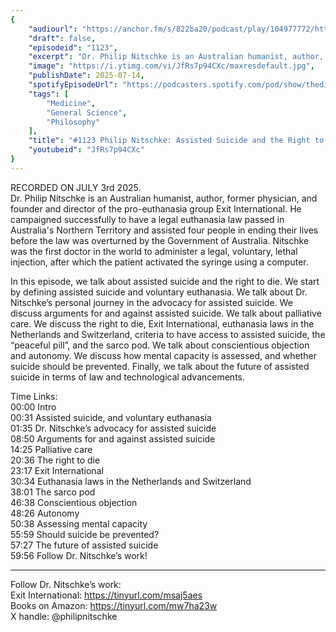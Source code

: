 ```yaml
---
{
	"audiourl": "https://anchor.fm/s/822ba20/podcast/play/104977772/https%3A%2F%2Fd3ctxlq1ktw2nl.cloudfront.net%2Fstaging%2F2025-6-3%2Fb7c04927-b68b-0ed8-48ee-8110b09e27d2.m4a",
	"draft": false,
	"episodeid": "1123",
	"excerpt": "Dr. Philip Nitschke is an Australian humanist, author, former physician, and founder and director of the pro-euthanasia group Exit International. He campaigned successfully to have a legal euthanasia law passed in Australia's Northern Territory and assisted four people in ending their lives before the law was overturned by the Government of Australia. Nitschke was the first doctor in the world to administer a legal, voluntary, lethal injection, after which the patient activated the syringe using a computer.",
	"image": "https://i.ytimg.com/vi/JfRs7p94CXc/maxresdefault.jpg",
	"publishDate": 2025-07-14,
	"spotifyEpisodeUrl": "https://podcasters.spotify.com/pod/show/thedissenter/episodes/1123-Philip-Nitschke-Assisted-Suicide-and-the-Right-to-Die-e3525tc",
	"tags": [
		"Medicine",
		"General Science",
		"Philosophy"
	],
	"title": "#1123 Philip Nitschke: Assisted Suicide and the Right to Die",
	"youtubeid": "JfRs7p94CXc"
}
---
```

RECORDED ON JULY 3rd 2025.  
Dr. Philip Nitschke is an Australian humanist, author, former physician, and founder and director of the pro-euthanasia group Exit International. He campaigned successfully to have a legal euthanasia law passed in Australia's Northern Territory and assisted four people in ending their lives before the law was overturned by the Government of Australia. Nitschke was the first doctor in the world to administer a legal, voluntary, lethal injection, after which the patient activated the syringe using a computer.

In this episode, we talk about assisted suicide and the right to die. We start by defining assisted suicide and voluntary euthanasia. We talk about Dr. Nitschke’s personal journey in the advocacy for assisted suicide. We discuss arguments for and against assisted suicide. We talk about palliative care. We discuss the right to die, Exit International, euthanasia laws in the Netherlands and Switzerland, criteria to have access to assisted suicide, the “peaceful pill”, and the sarco pod. We talk about conscientious objection and autonomy. We discuss how mental capacity is assessed, and whether suicide should be prevented. Finally, we talk about the future of assisted suicide in terms of law and technological advancements.

Time Links:  
<time>00:00</time> Intro  
<time>00:31</time> Assisted suicide, and voluntary euthanasia  
<time>01:35</time> Dr. Nitschke’s advocacy for assisted suicide  
<time>08:50</time> Arguments for and against assisted suicide  
<time>14:25</time> Palliative care  
<time>20:36</time> The right to die  
<time>23:17</time> Exit International  
<time>30:34</time> Euthanasia laws in the Netherlands and Switzerland  
<time>38:01</time> The sarco pod  
<time>46:38</time> Conscientious objection  
<time>48:26</time> Autonomy  
<time>50:38</time> Assessing mental capacity  
<time>55:59</time> Should suicide be prevented?  
<time>57:27</time> The future of assisted suicide  
<time>59:56</time> Follow Dr. Nitschke’s work!

---

Follow Dr. Nitschke’s work:  
Exit International: https://tinyurl.com/msaj5aes  
Books on Amazon: https://tinyurl.com/mw7ha23w  
X handle: @philipnitschke
